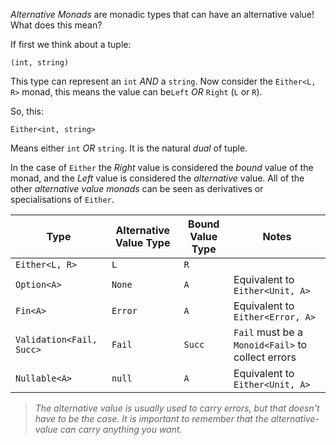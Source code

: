 _Alternative Monads_ are monadic types that can have an alternative value!  What does this mean?  

If first we think about a tuple:

    (int, string)

This type can represent an `int` _AND_ a `string`.  Now consider the `Either<L, R>` monad, this means the value 
can be`Left` _OR_ `Right`  (`L` or `R`).  

So, this:

    Either<int, string>

Means either `int` _OR_ `string`. It is the natural _dual_ of tuple.

In the case of `Either` the _Right_ value is considered the _bound_ value of the monad, and the _Left_ value 
is considered the _alternative_ value.  All of the other _alternative value monads_ can be seen as derivatives 
or specialisations of `Either`.

| Type                     | Alternative Value Type | Bound Value Type | Notes                                             |
|--------------------------|------------------------|------------------|---------------------------------------------------|
| `Either<L, R>`           | `L`                    | `R`              |                                                   |
| `Option<A>`              | `None`                 | `A`              | Equivalent to `Either<Unit, A>`                   |   
| `Fin<A>`                 | `Error`                | `A`              | Equivalent to `Either<Error, A>`                  |
| `Validation<Fail, Succ>` | `Fail`                 | `Succ`           | `Fail` must be a `Monoid<Fail>` to collect errors |
| `Nullable<A>`            | `null`                 | `A`              | Equivalent to `Either<Unit, A>`                   |

> _The alternative value is usually used to carry errors, but that doesn't have to be the case. It is 
> important to remember that the alternative-value can carry anything you want._